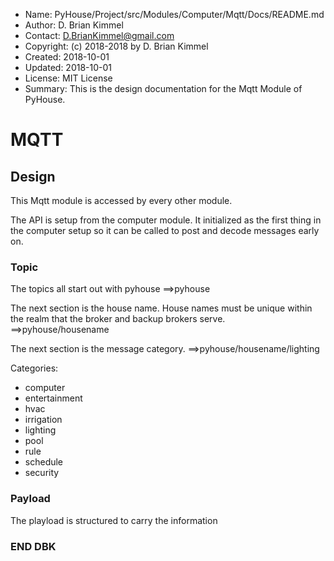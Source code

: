 * Name:      PyHouse/Project/src/Modules/Computer/Mqtt/Docs/README.md
* Author:    D. Brian Kimmel
* Contact:   D.BrianKimmel@gmail.com
* Copyright: (c) 2018-2018 by D. Brian Kimmel
* Created:   2018-10-01
* Updated:   2018-10-01
* License:   MIT License
* Summary:   This is the design documentation for the Mqtt Module of PyHouse.


# MQTT

## Design

This Mqtt module is accessed by every other module.

The API is setup from the computer module.
It initialized as the first thing in the computer setup so it can be called to post and decode messages early on.


### Topic

The topics all start out with pyhouse
==>pyhouse

The next section is the house name.
House names must be unique within the realm that the broker and backup brokers serve.
==>pyhouse/housename

The next section is the message category.
==>pyhouse/housename/lighting

Categories:
- computer
- entertainment
- hvac
- irrigation
- lighting
- pool
- rule
- schedule
- security


### Payload

The playload is structured to carry the information


### END DBK
